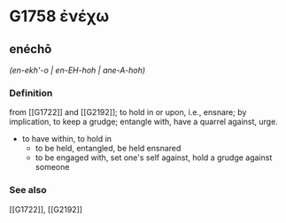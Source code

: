 # G1758 ἐνέχω

## enéchō

_(en-ekh'-o | en-EH-hoh | ane-A-hoh)_

### Definition

from [[G1722]] and [[G2192]]; to hold in or upon, i.e., ensnare; by implication, to keep a grudge; entangle with, have a quarrel against, urge.

- to have within, to hold in
  - to be held, entangled, be held ensnared
  - to be engaged with, set one's self against, hold a grudge against someone

### See also

[[G1722]], [[G2192]]

